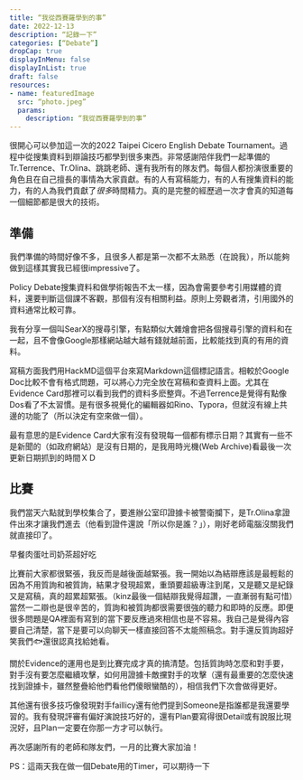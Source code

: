 ```yaml
---
title: “我從西賽羅學到的事”
date: 2022-12-13
description: “記錄一下”
categories: [“Debate”]
dropCap: true
displayInMenu: false
displayInList: true
draft: false
resources:
- name: featuredImage
  src: “photo.jpeg”
  params:
    description: “我從西賽羅學到的事”
---
```


很開心可以參加這一次的2022 Taipei Cicero English Debate Tournament。過程中從搜集資料到辯論技巧都學到很多東西。非常感謝陪伴我們一起準備的Tr.Terrence、Tr.Olina、跳跳老師、還有我所有的隊友們。每個人都扮演很重要的角色且在自己擅長的事情為大家貢獻。有的人有寫稿能力，有的人有搜集資料的能力，有的人為我們貢獻了*很多*時間精力。真的是完整的經歷過一次才會真的知道每一個細節都是很大的技術。

## 準備

我們準備的時間好像不多，且很多人都是第一次都不太熟悉（在說我），所以能夠做到這樣其實我已經很impressive了。

Policy Debate搜集資料和做學術報告不太一樣，因為會需要參考引用媒體的資料，還要判斷這個課不客觀，那個有沒有相關利益。原則上旁觀者清，引用國外的資料通常比較可靠。

我有分享一個叫SearX的搜尋引擎，有點類似大雜燴會把各個搜尋引擎的資料和在一起，且不會像Google那樣網站越大越有錢就越前面，比較能找到真的有用的資料。

寫稿方面我們用HackMD這個平台來寫Markdown這個標記語言。相較於Google Doc比較不會有格式問題，可以將心力完全放在寫稿和查資料上面。尤其在Evidence Card那裡可以看到我們的資料多麽整齊。不過Terrence是覺得有點像Dos看了不太習慣。是有很多視覺化的編輯器如Rino、Typora，但就沒有線上共邊的功能了（所以決定有空來做一個）。

最有意思的是Evidence Card大家有沒有發現每一個都有標示日期？其實有一些不是新聞的（如政府網站）是沒有日期的，是我用時光機(Web Archive)看最後一次更新日期抓到的時間ＸＤ

## 比賽

我們當天六點就到學校集合了，要進辦公室印證據卡被警衛攔下，是Tr.Olina拿證件出來才讓我們進去（他看到證件還說「所以你是誰？」），剛好老師電腦沒關我們就直接印了。

早餐肉蛋吐司奶茶超好吃

比賽前大家都很緊張，我反而是越後面越緊張。我一開始以為結辯應該是最輕鬆的因為不用質詢和被質詢，結果才發現超累，重頭要超級專注到尾，又是聽又是紀錄又是寫稿，真的超累超緊張。（kinz最後一個結辯我覺得超讚，一直漸弱有點可惜）當然一二辯也是很辛苦的，質詢和被質詢都很需要很強的聽力和即時的反應。即便很多問題是QA裡面有寫到的當下要反應過來相信也是不容易。我自己是覺得內容要自己清楚，當下是要可以向聊天一樣直接回答不太能照稿念。對手還反質詢超好笑我們🐟還很認真找給她看。

關於Evidence的運用也是到比賽完成才真的搞清楚。包括質詢時怎麼和對手要，對手沒有要怎麼繼續攻擊，如何用證據卡敵攩對手的攻擊（還有最重要的怎麼快速找到證據卡，雖然整疊給他們看他們傻眼蠻酷的），相信我們下次會做得更好。

其他還有很多技巧像發現對手faillicy還有他們提到Someone是指誰都是我還要學習的。我有發現評審有偏好演說技巧好的，還有Plan要寫得很Detail或有說服比現況好，且Plan一定要在你那一方才可以執行。

再次感謝所有的老師和隊友們，一月的比賽大家加油！

PS：這兩天我在做一個Debate用的Timer，可以期待一下
